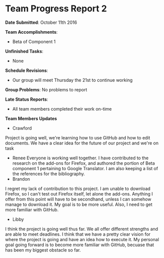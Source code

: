# Team Progress Report 2 

**Date Submitted**: October 11th 2016

**Team Accomplishments**:
* Beta of Component 1 


**Unfinished Tasks**:
* None

**Schedule Revisions**:
* Our group will meet Thursday the 21st to continue working 

**Group Problems**:
No problems to report 

**Late Status Reports**:
* All team members completed their work on-time 


**Team Members Updates** 

* Crawford

Project is going well, we're learning how to use GitHub and how to edit documents. We have a clear idea for the future of our project and we're on task 

* Renee
Everyone is working well together. I have contributed to the research on the add-ons for Firefox, and authored the portion of Beta component 1 pertaining to Google Translator. I am also keeping a list of the references for the bibliography.
* Brandon 

I regret my lack of contribution to this project. I am unable to download Firefox, so I can't test out Firefox itself, let alone the add-ons. Anything I offer from this point will have to be secondhand, unless I can somehow manage to download it. My goal is to be more useful. Also, I need to get more familiar with GitHub.

* Libby 

I think the project is going well thus far. We all offer different strengths and are able to meet deadlines. I think that we have a pretty clear vision for where the project is going and have an idea how to execute it. My personal goal going forward is to become more familiar with GitHub, becuase that has been my biggest obstacle so far. 
